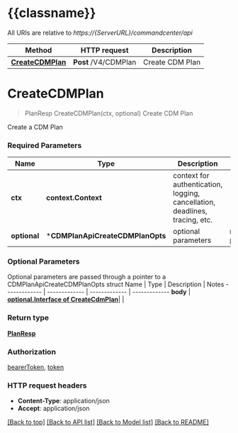 # {{classname}}

All URIs are relative to *https://{ServerURL}/commandcenter/api*

Method | HTTP request | Description
------------- | ------------- | -------------
[**CreateCDMPlan**](CDMPlanApi.md#CreateCDMPlan) | **Post** /V4/CDMPlan | Create CDM Plan

# **CreateCDMPlan**
> PlanResp CreateCDMPlan(ctx, optional)
Create CDM Plan

Create a CDM Plan

### Required Parameters

Name | Type | Description  | Notes
------------- | ------------- | ------------- | -------------
 **ctx** | **context.Context** | context for authentication, logging, cancellation, deadlines, tracing, etc.
 **optional** | ***CDMPlanApiCreateCDMPlanOpts** | optional parameters | nil if no parameters

### Optional Parameters
Optional parameters are passed through a pointer to a CDMPlanApiCreateCDMPlanOpts struct
Name | Type | Description  | Notes
------------- | ------------- | ------------- | -------------
 **body** | [**optional.Interface of CreateCdmPlan**](CreateCdmPlan.md)|  | 

### Return type

[**PlanResp**](PlanResp.md)

### Authorization

[bearerToken](../README.md#bearerToken), [token](../README.md#token)

### HTTP request headers

 - **Content-Type**: application/json
 - **Accept**: application/json

[[Back to top]](#) [[Back to API list]](../README.md#documentation-for-api-endpoints) [[Back to Model list]](../README.md#documentation-for-models) [[Back to README]](../README.md)

